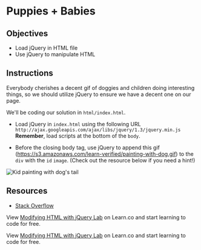# Puppies + Babies

## Objectives
+ Load jQuery in HTML file
+ Use jQuery to manipulate HTML

## Instructions
Everybody cherishes a decent gif of doggies and children doing interesting things, so we should utilize jQuery to ensure we have a decent one on our page.

We'll be coding our solution in `html/index.html`.

+ Load jQuery in `index.html` using the following URL `http://ajax.googleapis.com/ajax/libs/jquery/1.3/jquery.min.js` **Remember**, load scripts at the bottom of the `body`.

+ Before the closing body tag, use jQuery to append this gif (https://s3.amazonaws.com/learn-verified/painting-with-dog.gif) to the `div` with the `id` `image`. (Check out the resource below if you need a hint!)

![Kid painting with dog's tail](https://s3.amazonaws.com/learn-verified/painting-with-dog.gif)

## Resources
+ [Stack Overflow](http://stackoverflow.com/questions/941206/jquery-add-image-inside-of-div-tag)

<p data-visibility='hidden'>View <a href='https://learn.co/lessons/js-jquery-modify-html-lab'>Modifying HTML with jQuery Lab</a> on Learn.co and start learning to code for free.</p>

<p class='util--hide'>View <a href='https://learn.co/lessons/js-jquery-modify-html-lab'>Modifying HTML with jQuery Lab</a> on Learn.co and start learning to code for free.</p>
